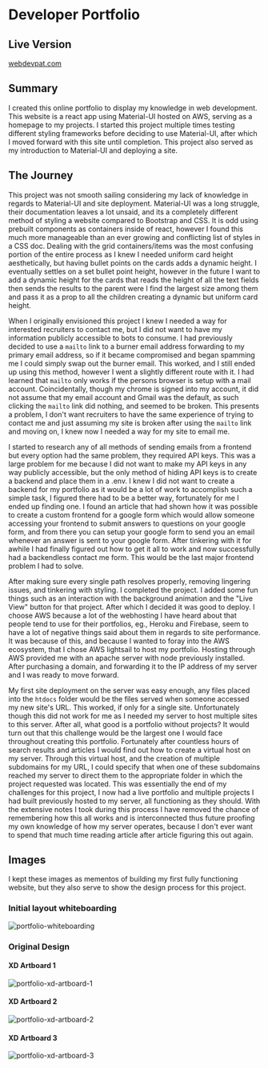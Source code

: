 # Developer Portfolio

## Live Version

[webdevpat.com](https://webdevpat.com)

## Summary

I created this online portfolio to display my knowledge in web development. This website is a react app using Material-UI hosted on AWS, serving as a homepage to my projects. I started this project multiple times testing different styling frameworks before deciding to use Material-UI, after which I moved forward with this site until completion. This project also served as my introduction to Material-UI and deploying a site.

## The Journey

This project was not smooth sailing considering my lack of knowledge in regards to Material-UI and site deployment. Material-UI was a long struggle, their documentation leaves a lot unsaid, and its a completely different method of styling a website compared to Bootstrap and CSS. It is odd using prebuilt components as containers inside of react, however I found this much more manageable than an ever growing and conflicting list of styles in a CSS doc. Dealing with the grid containers/items was the most confusing portion of the entire process as I knew I needed uniform card height aesthetically, but having bullet points on the cards adds a dynamic height. I eventually settles on a set bullet point height, however in the future I want to add a dynamic height for the cards that reads the height of all the text fields then sends the results to the parent were I find the largest size among them and pass it as a prop to all the children creating a dynamic but uniform card height.

When I originally envisioned this project I knew I needed a way for interested recruiters to contact me, but I did not want to have my information publicly accessible to bots to consume. I had previously decided to use a `mailto` link to a burner email address forwarding to my primary email address, so if it became compromised and began spamming me I could simply swap out the burner email. This worked, and I still ended up using this method, however I went a slightly different route with it. I had learned that `mailto` only works if the persons browser is setup with a mail account. Coincidentally, though my chrome is signed into my account, it did not assume that my email account and Gmail was the default, as such clicking the `mailto` link did nothing, and seemed to be broken. This presents a problem, I don't want recruiters to have the same experience of trying to contact me and just assuming my site is broken after using the `mailto` link and moving on, I knew now I needed a way for my site to email me.

I started to research any of all methods of sending emails from a frontend but every option had the same problem, they required API keys. This was a large problem for me because I did not want to make my API keys in any way publicly accessible, but the only method of hiding API keys is to create a backend and place them in a .env. I knew I did not want to create a backend for my portfolio as it would be a lot of work to accomplish such a simple task, I figured there had to be a better way, fortunately for me I ended up finding one. I found an article that had shown how it was possible to create a custom frontend for a google form which would allow someone accessing your frontend to submit answers to questions on your google form, and from there you can setup your google form to send you an email whenever an answer is sent to your google form. After tinkering with it for awhile I had finally figured out how to get it all to work and now successfully had a backendless contact me form. This would be the last major frontend problem I had to solve.

After making sure every single path resolves properly, removing lingering issues, and tinkering with styling. I completed the project. I added some fun things such as an interaction with the background animation and the "Live View" button for that project. After which I decided it was good to deploy. I choose AWS because a lot of the webhosting I have heard about that people tend to use for their portfolios, eg., Heroku and Firebase, seem to have a lot of negative things said about them in regards to site performance. It was because of this, and because I wanted to foray into the AWS ecosystem, that I chose AWS lightsail to host my portfolio. Hosting through AWS provided me with an apache server with node previously installed. After purchasing a domain, and forwarding it to the IP address of my server and I was ready to move forward.

My first site deployment on the server was easy enough, any files placed into the `htdocs` folder would be the files served when someone accessed my new site's URL. This worked, if only for a single site. Unfortunately though this did not work for me as I needed my server to host multiple sites to this server. After all, what good is a portfolio without projects? It would turn out that this challenge would be the largest one I would face throughout creating this portfolio. Fortunately after countless hours of search results and articles I would find out how to create a virtual host on my server. Through this virtual host, and the creation of multiple subdomains for my URL, I could specify that when one of these subdomains reached my server to direct them to the appropriate folder in which the project requested was located. This was essentially the end of my challenges for this project, I now had a live portfolio and multiple projects I had built previously hosted to my server, all functioning as they should. With the extensive notes I took during this process I have removed the chance of remembering how this all works and is interconnected thus future proofing my own knowledge of how my server operates, because I don't ever want to spend that much time reading article after article figuring this out again.

## Images

I kept these images as mementos of building my first fully functioning website, but they also serve to show the design process for this project.

### Initial layout whiteboarding

![portfolio-whiteboarding](https://githubmdimages.s3-us-west-2.amazonaws.com/Portfolio+Whiteboard+1.jpg)

### Original Design

#### XD Artboard 1

![portfolio-xd-artboard-1](https://githubmdimages.s3-us-west-2.amazonaws.com/Portfolio+XD+artboard+1.png)

#### XD Artboard 2

![portfolio-xd-artboard-2](https://githubmdimages.s3-us-west-2.amazonaws.com/Portfolio+XD+artboard+2.png)

#### XD Artboard 3

![portfolio-xd-artboard-3](https://githubmdimages.s3-us-west-2.amazonaws.com/Portfolio+XD+artboard+3.jpg)